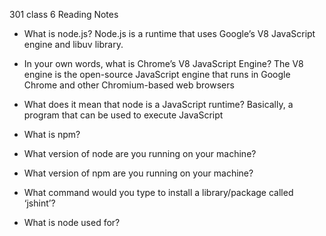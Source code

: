 301 class 6 Reading Notes

- What is node.js?
Node.js is a runtime that uses Google’s V8 JavaScript engine and libuv library.

- In your own words, what is Chrome’s V8 JavaScript Engine?
The V8 engine is the open-source JavaScript engine that runs in Google Chrome and other Chromium-based web browsers

- What does it mean that node is a JavaScript runtime?
Basically, a program that can be used to execute JavaScript

- What is npm?


- What version of node are you running on your machine?


- What version of npm are you running on your machine?


- What command would you type to install a library/package called ‘jshint’?


- What is node used for?
